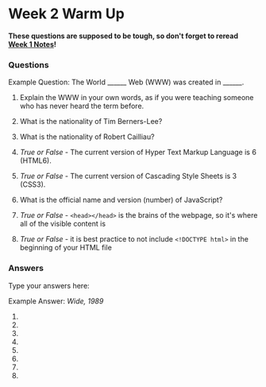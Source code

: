 # Week 2 Warm Up

**These questions are supposed to be tough, so don't forget to reread [Week 1 Notes](https://ra-coding-club.github.io/week-1/)!**

### Questions

Example Question: The World ______ Web (WWW) was created in ______.

1. Explain the WWW in your own words, as if you were teaching someone who has never heard the term before.

2. What is the nationality of Tim Berners-Lee?

3. What is the nationality of Robert Cailliau?

4. *True or False* - The current version of Hyper Text Markup Language is 6 (HTML6).

5. *True or False* - The current version of Cascading Style Sheets is 3 (CSS3).

6. What is the official name and version (number) of JavaScript?

7. *True or False* - `<head></head>` is the brains of the webpage, so it's where all of the visible content is

8. *True or False* - it is best practice to not include `<!DOCTYPE html>` in the beginning of your HTML file

### Answers

Type your answers here:

Example Answer: *Wide, 1989*

1. 

2. 

3. 

4. 

5. 

6. 

7. 

8. 
